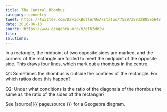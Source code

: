```yaml
---
title: The Central Rhombus
category: geometry
tweet: https://twitter.com/DavidKButlerUoA/status/752973883389595648
date: 2016-06-13
source: https://www.geogebra.org/m/eT62dm2w
file: 
solutions: 
---
```

In a rectangle, the midpoint of two opposite sides are marked, and the corners of the rectangle are folded to meet the midpoint of the opposite side. This draws four lines, which mark out a rhombus in the centre.

Q1: Sometimes the rhombus is outside the confines of the rectangle. For which ratios does this happen?

Q2: Under what conditions is the ratio of the diagonals of the rhombus the same as the ratio of the sides of the rectangle?

See [source]({{ page.source }}) for a Geogebra diagram.